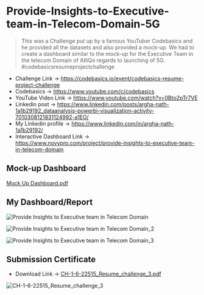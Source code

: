 # Provide-Insights-to-Executive-team-in-Telecom-Domain-5G

> This was a Challenge put up by a famous YouTuber Codebasics and he provided all the datasets and also provided a mock-up. We had to create a dashboard similar to the mock-up for the Executive Team in the telecom Domain of AtliQo regards to launching of 5G. #codebasicsresumeprojectchallenge

* Challenge Link -> https://codebasics.io/event/codebasics-resume-project-challenge
* Codebasics -> https://www.youtube.com/c/codebasics
* YouTube Video Link -> https://www.youtube.com/watch?v=0Bto2pTr7VE
* Linkedin post -> https://www.linkedin.com/posts/argha-nath-1a1b29192_dataanalysis-powerbi-visualization-activity-7010308121831124992-a1EO/
* My Linkedin profile -> https://www.linkedin.com/in/argha-nath-1a1b29192/
* Interactive Dashboard Link -> https://www.novypro.com/project/provide-insights-to-executive-team-in-telecom-domain

## Mock-up Dashboard

[Mock Up Dashboard.pdf](https://github.com/arghanath007/Provide-Insights-to-Executive-team-in-Telecom-Domain-5G-/files/10254377/Mock.Up.Dashboard.pdf)

## My Dashboard/Report

![Provide Insights to Executive team in Telecom Domain](https://user-images.githubusercontent.com/54589605/208312224-892e152c-fbdf-4f32-9877-3ef0a0ec4412.PNG)

![Provide Insights to Executive team in Telecom Domain_2](https://user-images.githubusercontent.com/54589605/208312248-c7b8a3eb-1412-4f83-b318-cf618c245b43.PNG)

![Provide Insights to Executive team in Telecom Domain_3](https://user-images.githubusercontent.com/54589605/208312252-95d5aaa4-7c74-410a-8c2d-fd092abcb571.PNG)

## Submission Certificate

* Download Link -> [CH-1-6-22515_Resume_challenge_3.pdf](https://github.com/arghanath007/Provide-Insights-to-Executive-team-in-Telecom-Domain-5G-/files/10336891/CH-1-6-22515_Resume_challenge_3.pdf)

![CH-1-6-22515_Resume_challenge_3](https://user-images.githubusercontent.com/54589605/210366662-9b0db3ce-2113-4987-85ad-f6f718a3ba92.jpg)


